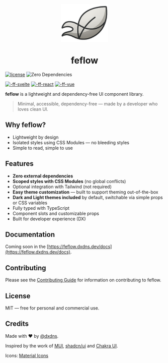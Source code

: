 <p align="center">
  <img src="./packages/docs/public/favicon.png" width="150" height="120" />
</p>

<h1 align="center">feflow</h1>

[![license](https://img.shields.io/github/license/dxdns/feflow)](https://github.com/dxdns/feflow/blob/master/LICENSE)
![Zero Dependencies](https://img.shields.io/badge/dependencies-0-green)

[![-ff-svelte](https://img.shields.io/npm/v/%40dxdns%2Ffeflow-svelte?label=feflow-svelte&labelColor=f96743)](https://www.npmjs.com/package/@dxdns/feflow-svelte)
[![-ff-react](https://img.shields.io/npm/v/%40dxdns%2Ffeflow-react?label=feflow-react&labelColor=aqua)](https://www.npmjs.com/package/@dxdns/feflow-react)
[![-ff-vue](https://img.shields.io/npm/v/%40dxdns%2Ffeflow-vue?label=feflow-vue&labelColor=00b986)](https://www.npmjs.com/package/@dxdns/feflow-vue)

**feflow** is a lightweight and dependency-free UI component library.

> Minimal, accessible, dependency-free — made by a developer who loves clean UI.

## Why feflow?

- Lightweight by design
- Isolated styles using CSS Modules — no bleeding styles
- Simple to read, simple to use

## Features

- **Zero external dependencies**
- **Scoped styles with CSS Modules** (no global conflicts)
- Optional integration with Tailwind (not required)
- **Easy theme customization** — built to support theming out-of-the-box
- **Dark and Light themes included** by default, switchable via simple props or CSS variables
- Fully typed with TypeScript
- Component slots and customizable props
- Built for developer experience (DX)

## Documentation

Coming soon in the [https://feflow.dxdns.dev/docs](https://feflow.dxdns.dev/docs).

## Contributing

Please see the [Contributing Guide](CONTRIBUTING.md) for information on contributing to feflow.

## License

MIT — free for personal and commercial use.

## Credits

Made with ❤️ by [@dxdns](https://linkedin.com/in/dxdns).

Inspired by the work of [MUI](https://mui.com), [shadcn/ui](https://ui.shadcn.com) and [Chakra UI](https://chakra-ui.com).

Icons: [Material Icons](https://fonts.google.com/icons)

